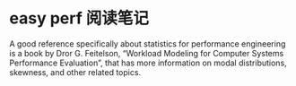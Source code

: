 # easy perf 阅读笔记
A good reference specifically about statistics for performance engineering is a book by Dror
G. Feitelson, “Workload Modeling for Computer Systems Performance Evaluation”, that has
more information on modal distributions, skewness, and other related topics.
